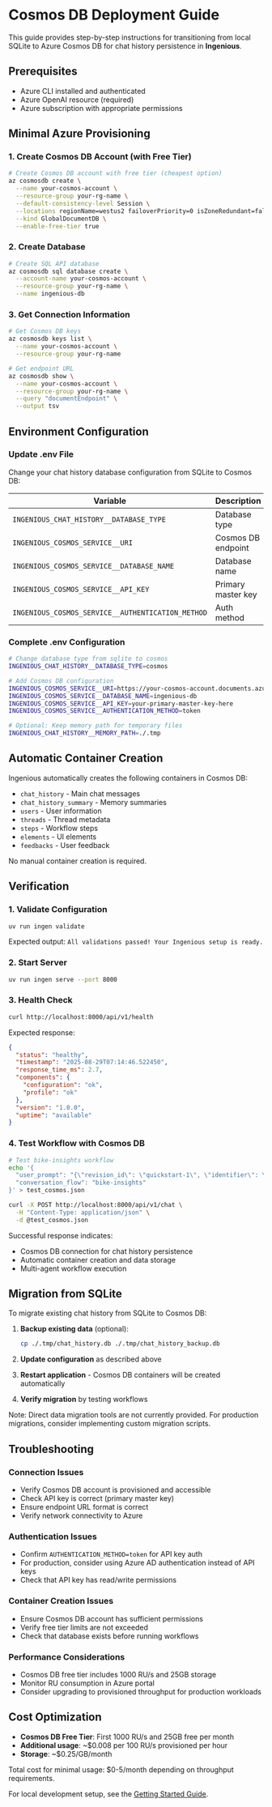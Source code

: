 # Cosmos DB Deployment Guide

This guide provides step-by-step instructions for transitioning from local SQLite to Azure Cosmos DB for chat history persistence in **Ingenious**.

## Prerequisites

- Azure CLI installed and authenticated
- Azure OpenAI resource (required)
- Azure subscription with appropriate permissions

## Minimal Azure Provisioning

### 1. Create Cosmos DB Account (with Free Tier)

```bash
# Create Cosmos DB account with free tier (cheapest option)
az cosmosdb create \
  --name your-cosmos-account \
  --resource-group your-rg-name \
  --default-consistency-level Session \
  --locations regionName=westus2 failoverPriority=0 isZoneRedundant=false \
  --kind GlobalDocumentDB \
  --enable-free-tier true
```

### 2. Create Database

```bash
# Create SQL API database
az cosmosdb sql database create \
  --account-name your-cosmos-account \
  --resource-group your-rg-name \
  --name ingenious-db
```

### 3. Get Connection Information

```bash
# Get Cosmos DB keys
az cosmosdb keys list \
  --name your-cosmos-account \
  --resource-group your-rg-name

# Get endpoint URL
az cosmosdb show \
  --name your-cosmos-account \
  --resource-group your-rg-name \
  --query "documentEndpoint" \
  --output tsv
```

## Environment Configuration

### Update .env File

Change your chat history database configuration from SQLite to Cosmos DB:

| Variable | Description | Example |
|----------|-------------|---------|
| `INGENIOUS_CHAT_HISTORY__DATABASE_TYPE` | Database type | `cosmos` |
| `INGENIOUS_COSMOS_SERVICE__URI` | Cosmos DB endpoint | `https://your-cosmos-account.documents.azure.com:443/` |
| `INGENIOUS_COSMOS_SERVICE__DATABASE_NAME` | Database name | `ingenious-db` |
| `INGENIOUS_COSMOS_SERVICE__API_KEY` | Primary master key | `your-primary-master-key` |
| `INGENIOUS_COSMOS_SERVICE__AUTHENTICATION_METHOD` | Auth method | `token` |

### Complete .env Configuration

```bash
# Change database type from sqlite to cosmos
INGENIOUS_CHAT_HISTORY__DATABASE_TYPE=cosmos

# Add Cosmos DB configuration
INGENIOUS_COSMOS_SERVICE__URI=https://your-cosmos-account.documents.azure.com:443/
INGENIOUS_COSMOS_SERVICE__DATABASE_NAME=ingenious-db
INGENIOUS_COSMOS_SERVICE__API_KEY=your-primary-master-key-here
INGENIOUS_COSMOS_SERVICE__AUTHENTICATION_METHOD=token

# Optional: Keep memory path for temporary files
INGENIOUS_CHAT_HISTORY__MEMORY_PATH=./.tmp
```

## Automatic Container Creation

Ingenious automatically creates the following containers in Cosmos DB:

- `chat_history` - Main chat messages
- `chat_history_summary` - Memory summaries
- `users` - User information
- `threads` - Thread metadata
- `steps` - Workflow steps
- `elements` - UI elements
- `feedbacks` - User feedback

No manual container creation is required.

## Verification

### 1. Validate Configuration

```bash
uv run ingen validate
```

Expected output: `All validations passed! Your Ingenious setup is ready.`

### 2. Start Server

```bash
uv run ingen serve --port 8000
```

### 3. Health Check

```bash
curl http://localhost:8000/api/v1/health
```

Expected response:
```json
{
  "status": "healthy",
  "timestamp": "2025-08-29T07:14:46.522450",
  "response_time_ms": 2.7,
  "components": {
    "configuration": "ok",
    "profile": "ok"
  },
  "version": "1.0.0",
  "uptime": "available"
}
```

### 4. Test Workflow with Cosmos DB

```bash
# Test bike-insights workflow
echo '{
  "user_prompt": "{\"revision_id\": \"quickstart-1\", \"identifier\": \"test-001\", \"stores\": [{\"name\": \"Test Store\", \"location\": \"NSW\", \"bike_sales\": [{\"product_code\": \"MB-TREK-2021-XC\", \"quantity_sold\": 2, \"sale_date\": \"2023-04-01\", \"year\": 2023, \"month\": \"April\", \"customer_review\": {\"rating\": 4.5, \"comment\": \"Great bike\"}}], \"bike_stock\": []}]}",
  "conversation_flow": "bike-insights"
}' > test_cosmos.json

curl -X POST http://localhost:8000/api/v1/chat \
  -H "Content-Type: application/json" \
  -d @test_cosmos.json
```

Successful response indicates:
- Cosmos DB connection for chat history persistence
- Automatic container creation and data storage
- Multi-agent workflow execution

## Migration from SQLite

To migrate existing chat history from SQLite to Cosmos DB:

1. **Backup existing data** (optional):
   ```bash
   cp ./.tmp/chat_history.db ./.tmp/chat_history_backup.db
   ```

2. **Update configuration** as described above

3. **Restart application** - Cosmos DB containers will be created automatically

4. **Verify migration** by testing workflows

Note: Direct data migration tools are not currently provided. For production migrations, consider implementing custom migration scripts.

## Troubleshooting

### Connection Issues
- Verify Cosmos DB account is provisioned and accessible
- Check API key is correct (primary master key)
- Ensure endpoint URL format is correct
- Verify network connectivity to Azure

### Authentication Issues
- Confirm `AUTHENTICATION_METHOD=token` for API key auth
- For production, consider using Azure AD authentication instead of API keys
- Check that API key has read/write permissions

### Container Creation Issues
- Ensure Cosmos DB account has sufficient permissions
- Verify free tier limits are not exceeded
- Check that database exists before running workflows

### Performance Considerations
- Cosmos DB free tier includes 1000 RU/s and 25GB storage
- Monitor RU consumption in Azure portal
- Consider upgrading to provisioned throughput for production workloads

## Cost Optimization

- **Cosmos DB Free Tier**: First 1000 RU/s and 25GB free per month
- **Additional usage**: ~$0.008 per 100 RU/s provisioned per hour
- **Storage**: ~$0.25/GB/month

Total cost for minimal usage: $0-5/month depending on throughput requirements.

For local development setup, see the [Getting Started Guide](../getting-started.md).
